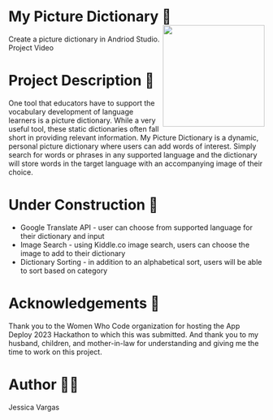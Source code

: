 # My Picture Dictionary :book: <img src="https://github.com/javar10/My_Picture_Dictionary/assets/139159958/6452cfa5-b37c-45fc-bf33-6dc3ac898591" align="right" width="200">
Create a picture dictionary in Andriod Studio. 
<a src="https://github.com/javar10/My_Picture_Dictionary/blob/master/MyDictionaryApp_AddingWords.mp4">Project Video</a>

# Project Description :pencil:
One tool that educators have to support the vocabulary development of language learners is a picture dictionary. While a very useful tool, these static dictionaries often fall short in providing relevant information. My Picture Dictionary is a dynamic, personal picture dictionary where users can add words of interest. Simply search for words or phrases in any supported language and the dictionary will store words in the target language with an accompanying image of their choice. 

# Under Construction :construction: 
<ul>
  <li>
    Google Translate API - user can choose from supported language for their dictionary and input
  </li>
  <li>
    Image Search - using Kiddle.co image search, users can choose the image to add to their dictionary
  </li>
  <li>
    Dictionary Sorting - in addition to an alphabetical sort, users will be able to sort based on category
  </li>
</ul>

# Acknowledgements :pray: 
Thank you to the Women Who Code organization for hosting the App Deploy 2023 Hackathon to which this was submitted. And thank you to my husband, children, and mother-in-law for understanding and giving me the time to work on this project. 

# Author :woman_technologist:
Jessica Vargas
